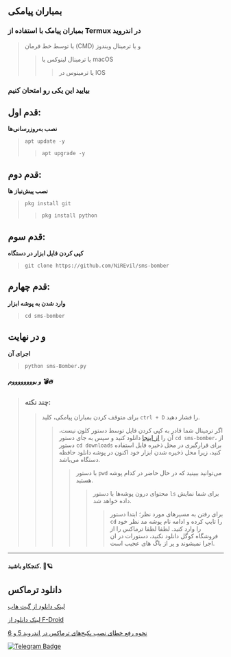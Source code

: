 ## بمباران پیامکی
### بمباران پیامک با استفاده از Termux در اندروید
> یا توسط خط فرمان (CMD) و یا ترمینال ویندوز
>> یا ترمینال‌ لینوکس یا macOS
>>> یا ترمینوس در IOS

### بیایید این یکی رو امتحان کنیم
## قدم اول:
**نصب به‌روزرسانی‌ها**
> `apt update -y`
> > `apt upgrade -y`

## قدم دوم:
**نصب پیش‌نیاز ها**
> `pkg install git`
> > `pkg install python`

## قدم سوم:
**کپی کردن فایل ابزار در دستگاه**
> `git clone https://github.com/NiREvil/sms-bomber`

## قدم چهارم:
**وارد شدن به پوشه ابزار**
> `cd sms-bomber`


## و در نهایت
**اجرای آن**
> `python sms-Bomber.py`
>

##### و بووووووووم 💣🔥


> ### چند نکته:
> > برای متوقف کردن بمباران پیامکی، کلید `ctrl + D` را فشار دهید.
>>> اگر ترمینال شما قادر به کپی کردن فایل توسط دستور کلون نیست، آن را [از اینجا](https://github.com/NiREvil/sms-bomber/blob/main/sms-bomber.py) دانلود کنید
>>> و سپس به جای دستور `cd sms-bomber`، از دستور `cd downloads` برای قرارگیری در محل ذخیره فایل استفاده کنید،
زیرا محل ذخیره شدن ابزار خود اکنون در پوشه دانلود حافظه دستگاه می‌باشد.
>>>> با دستور `pwd` می‌توانید ببینید که در حال حاضر در کدام پوشه هستید.
>>>>> محتوای درون پوشه‌ها با دستور `ls` برای شما نمایش داده خواهد شد.
>>>>>> برای رفتن به مسیرهای مورد نظر؛ ابتدا دستور `cd` را تایپ کرده و ادامه نام پوشه مد نظر خود را وارد کنید.
> >>>>> لطفا لطفا ترماکس را از فروشگاه کوگل دانلود نکنید، دستورات در ان اجرا نمیشوند و پر از باگ های عجیب است.
------
#### کنجکاو باشید. 🤍🪐  




  
## دانلود ترماکس
[لینک دانلود از گیت هاب](https://github.com/termux/termux-app/releases/tag/v0.118.0)



[لینک دانلود از F-Droid](https://f-droid.org/en/packages/com.termux/)


[نحوه رفع خطای نصب پکیج‌های ترماکس در اندروید 5 و 6](https://t.me/F_NiREvil/5040)




  
[![Telegram Badge](https://img.shields.io/badge/Telegram-Profile-informational?style=flat&logo=telegram&logoColor=white&color=1CA2F1)](https://t.me/F_NiREvil)  
